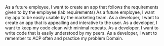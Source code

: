 As a future employee, I want to create an app that follows the requirements given to by the employee (lab requirements)
As a future employee, I want my app to be easily usable by the marketing team.
As a developer, I want to create an app that is appealling and interative to the user.
As a developer, I want to keep my code clean with minimal repeats.
As a developer, I want to write code that is easily understood by my peers.
As a developer, I want to remember to ACP often and practice my problem Domain.
 
